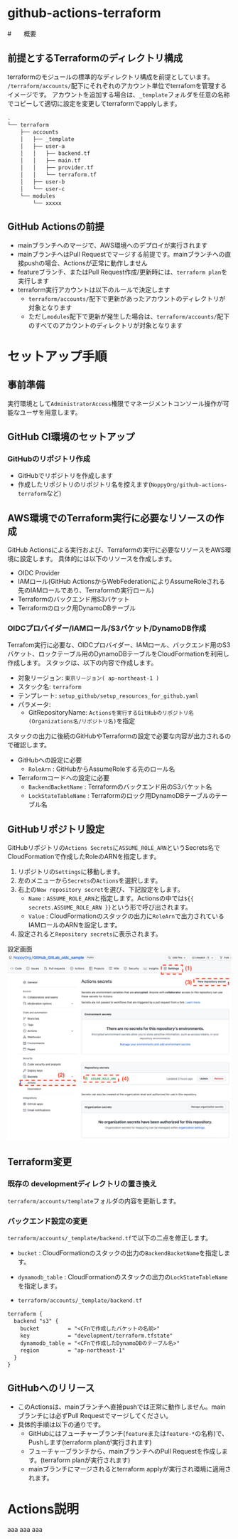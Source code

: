 # github-actions-terraform


#　　概要
## 前提とするTerraformのディレクトリ構成
terraformのモジュールの標準的なディレクトリ構成を前提としています。
`/terraform/accounts/`配下にそれぞれのアカウント単位でterrafomを管理するイメージです。
アカウントを追加する場合は、`_template`フォルダを任意の名称でコピーして適切に設定を変更してterraformでapplyします。
```
.
└── terraform
    ├── accounts
    │   ├── _template
    │   ├── user-a
    │   │   ├── backend.tf
    │   │   ├── main.tf
    │   │   ├── provider.tf
    │   │   └── terraform.tf
    │   ├── user-b
    │   └── user-c
    └── modules
        └── xxxxx
```
## GitHub Actionsの前提
- mainブランチへのマージで、AWS環境へのデプロイが実行されます
- mainブランチへはPull Requestでマージする前提です。mainブランチへの直接pushの場合、Actionsが正常に動作しません
- featureブランチ、またはPull Request作成/更新時には、`terraform plan`を実行します
- terraform実行アカウントは以下のルールで決定します
    - `terraform/accounts/`配下で更新があったアカウントのディレクトリが対象となります
    - ただし`modules`配下で更新が発生した場合は、`terraform/accounts/`配下のすべてのアカウントのディレクトリが対象となります

# セットアップ手順
## 事前準備
実行環境として`AdministratorAccess`権限でマネージメントコンソール操作が可能なユーザを用意します。

## GitHub CI環境のセットアップ
### GitHubのリポジトリ作成
- GitHubでリポジトリを作成します
- 作成したリポジトリのリポジトリ名を控えます(`NoppyOrg/github-actions-terraform`など)

## AWS環境でのTerraform実行に必要なリソースの作成
GitHub Actionsによる実行および、Terraformの実行に必要なリソースをAWS環境に設定します。
具体的には以下のリソースを作成します。
- OIDC Provider
- IAMロール(GitHub ActionsからWebFederationによりAssumeRoleされる先のIAMロールであり、Terraformの実行ロール)
- Terraformのバックエンド用S3バケット
- Terraformのロック用DynamoDBテーブル

### OIDCプロバイダー/IAMロール/S3バケット/DynamoDB作成
Terrafom実行に必要な、OIDCプロバイダー、IAMロール、バックエンド用のS3バケット、ロックテーブル用のDynamoDBテーブルをCloudFormationを利用し作成します。
スタックは、以下の内容で作成します。
- 対象リージョン: `東京リージョン( ap-northeast-1 )`
- スタック名: `terraform`
- テンプレート: `setup_github/setup_resources_for_github.yaml`
- パラメータ:
    - GitRepositoryName: `Actionsを実行するGitHubのリポジトリ名(Organizations名/リポジトリ名)`を指定

スタックの出力に後続のGitHubやTerraformの設定で必要な内容が出力されるので確認します。
- GitHubへの設定に必要
    - `RoleArn` : GitHubからAssumeRoleする先のロール名
- Terraformコードへの設定に必要
    - `BackendBacketName` : Terraformのバックエンド用のS3バケット名
    - `LockStateTableName` : Terraformのロック用DynamoDBテーブルのテーブル名

## GitHubリポジトリ設定
GitHubリポジトリの`Actions Secrets`に`ASSUME_ROLE_ARN`というSecrets名でCloudFormationで作成したRoleのARNを指定します。
1. リポジトリの`Settings`に移動します。
1. 左のメニューから`Secrets`の`Actions`を選択します。
1. 右上の`New repository secret`を選び、下記設定をします。
    - `Name` :  `ASSUME_ROLE_ARN`と指定します。Actionsの中では`${{ secrets.ASSUME_ROLE_ARN }}`という形で呼び出されます。
    - `Value` : CloudFormationのスタックの出力に`RoleArn`で出力されているIAMロールのARNを設定します。
1. 設定されると`Repository secrets`に表示されます。

設定画面
![GitHub Secrets設定イメージ](./Documents/github_secrets_setting.png)

## Terraform変更
### 既存の developmentディレクトリの置き換え
`terraform/accounts/template`フォルダの内容を更新します。

### バックエンド設定の変更
`terraform/accounts/_template/backend.tf`で以下の二点を修正します。
- `bucket` : CloudFormationのスタックの出力の`BackendBacketName`を指定します。
-  `dynamodb_table` : CloudFormationのスタックの出力の`LockStateTableName`を指定します。

- `terraform/accounts/_template/backend.tf`
```
terraform {
  backend "s3" {
    bucket         = "<CFnで作成したバケットの名前>"
    key            = "development/terraform.tfstate"
    dynamodb_table = "<CFnで作成したDynamoDBのテーブル名>"
    region         = "ap-northeast-1"
  }
}
```
## GitHubへのリリース
- このActionsは、mainブランチへ直接pushでは正常に動作しません。mainブランチには必ずPull Requestでマージしてください。
- 具体的手順は以下の通りです。
    - GitHubにはフューチャーブランチ(`feature`または`feature-*`の名称)で、Pushします(terraform planが実行されます)
    - フューチャーブランチから、mainブランチへのPull Requestを作成します。(terraform planが実行されます)
    - mainブランチにマージされるとterraform applyが実行され環境に適用されます。

# Actions説明
aaa
aaa
aaa